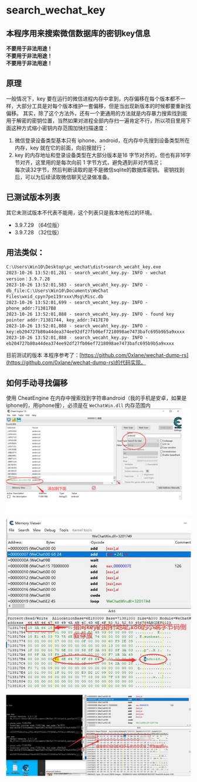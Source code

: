 # search_wechat_key
## 本程序用来搜索微信数据库的密钥key信息   
  
**不要用于非法用途！**  
**不要用于非法用途！**  
**不要用于非法用途！**  

## 原理
一般情况下，key 要在运行的微信进程内存中拿到，内存偏移在每个版本都不一样，大部分工具是对每个版本维护一套偏移，但是当出现新版本的时候都要重新找偏移。
其实，除了这个方法外，还有一个更通用的方法就是内存暴力搜索找到能用于解密的密钥位置，当然如果对进程全部内存扫一遍肯定不行，所以项目里用下面这种方式缩小密钥内存范围加快扫描速度：
1. 微信登录设备类型基本只有 iphone、android，在内存中先搜到设备类型所在内存，key 就在它的前面，向前搜就行；  
2. key 的内存地址和登录设备类型在大部分版本是16 字节对齐的，但也有非16字节对齐，这里用的是每次向前 1 字节方式，避免遇到非对齐情况；  
每次读32字节，然后判断读取的是不是微信sqlite的数据库密钥。   密钥找到后，可以为后续读取微信聊天记录做准备。   

## 已测试版本列表

其它未测试版本不代表不能用，这个列表只是我本地有过的环境。
- 3.9.7.29 （64位版）
- 3.9.7.28 （32位版）
  
## 用法类似：
```
C:\Users\Win10\Desktop\pc_wechat\dist>search_wecaht_key.exe  
2023-10-26 13:52:01,281 - search_wecaht_key.py- INFO - wechat version：3.9.7.28  
2023-10-26 13:52:01,583 - search_wecaht_key.py- INFO - db_file:C:\Users\Win10\Documents\WeChat Files\wxid_cpyn7pe119rxxx\Msg\Misc.db  
2023-10-26 13:52:01,699 - search_wecaht_key.py- INFO - phone_addr:713817B8  
2023-10-26 13:52:01,888 - search_wecaht_key.py- INFO - found key pointer addr:71381744, key_addr:7417E70  
2023-10-26 13:52:01,888 - search_wecaht_key.py- INFO - key:eb204727b80a44dea374ee92df27fb06ef7218098ae7473bafc695b9b5a9xxxx  
2023-10-26 13:52:01,888 - search_wecaht_key.py- INFO - eb204727b80a44dea374ee92df27fb06ef7218098ae7473bafc695b9b5a9xxxx  
 ```

目前测试的版本
本程序参考了：[https://github.com/0xlane/wechat-dump-rs](https://github.com/0xlane/wechat-dump-rs)的代码实现。  

## 如何手动寻找偏移
  
使用 CheatEngine 在内存中搜索找到字符串android（我的手机是安卓，如果是iphone的，用iphone搜），必须是在 `WeChatWin.dll` 内存范围内
![CE找android关键字.png](images/CE找android关键字.png)  
  
![CE浏览adroid附近内存信息.jpg](images/CE浏览adroid附近内存信息.jpg)  
  
![CE找到key.jpg](images/CE找到key.jpg)  


